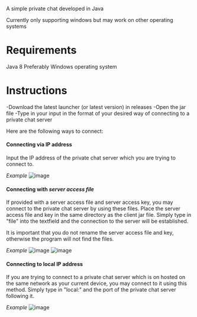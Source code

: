 A simple private chat developed in Java

Currently only supporting windows but may work on other operating systems


# Requirements
Java 8
Preferably Windows operating system

# Instructions
-Download the latest launcher (or latest version) in releases
-Open the jar file
-Type in your input in the format of your desired way of connecting to a private chat server

Here are the following ways to connect:

#### Connecting via IP address
Input the IP address of the private chat server which you are trying to connect to.

_Example_
![image](https://user-images.githubusercontent.com/60021675/116835327-cab0b100-ab76-11eb-8e14-9b10fa7f381b.png)

#### Connecting with _server access file_
If provided with a server access file and server access key, you may connect to the private chat server by using these files.
Place the server access file and key in the same directory as the client jar file.
Simply type in "file" into the textfield and the connection to the server will be established.

It is important that you do not rename the server access file and key, otherwise the program will not find the files.

_Example_
![image](https://user-images.githubusercontent.com/60021675/116835638-35aeb780-ab78-11eb-859b-d9724050f08e.png)
![image](https://user-images.githubusercontent.com/60021675/116835671-5545e000-ab78-11eb-86a9-4a7b754bc862.png)

#### Connecting to local IP address
If you are trying to connect to a private chat server which is on hosted on the same network as your current device, you may connect to it using this method.
Simply type in "local:" and the port of the private chat server following it.

_Example_
![image](https://user-images.githubusercontent.com/60021675/116835804-e9b04280-ab78-11eb-8256-3932281752fe.png)
